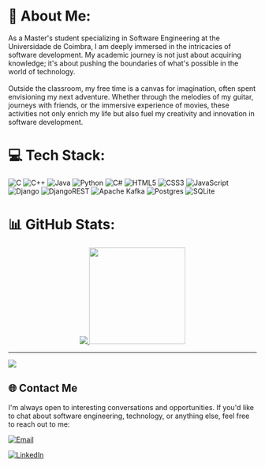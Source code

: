 # 💫 About Me:
As a Master's student specializing in Software Engineering at the Universidade de Coimbra, I am deeply immersed in the intricacies of software development. My academic journey is not just about acquiring knowledge; it's about pushing the boundaries of what's possible in the world of technology.<br><br>Outside the classroom, my free time is a canvas for imagination, often spent envisioning my next adventure. Whether through the melodies of my guitar, journeys with friends, or the immersive experience of movies, these activities not only enrich my life but also fuel my creativity and innovation in software development.


# 💻 Tech Stack:
![C](https://img.shields.io/badge/c-%2300599C.svg?style=for-the-badge&logo=c&logoColor=white) ![C++](https://img.shields.io/badge/c++-%2300599C.svg?style=for-the-badge&logo=c%2B%2B&logoColor=white) ![Java](https://img.shields.io/badge/java-%23ED8B00.svg?style=for-the-badge&logo=openjdk&logoColor=white) ![Python](https://img.shields.io/badge/python-3670A0?style=for-the-badge&logo=python&logoColor=ffdd54) ![C#](https://img.shields.io/badge/c%23-%23239120.svg?style=for-the-badge&logo=csharp&logoColor=white) ![HTML5](https://img.shields.io/badge/html5-%23E34F26.svg?style=for-the-badge&logo=html5&logoColor=white) ![CSS3](https://img.shields.io/badge/css3-%231572B6.svg?style=for-the-badge&logo=css3&logoColor=white) ![JavaScript](https://img.shields.io/badge/javascript-%23EDD718.svg?style=for-the-badge&logo=javascript&logoColor=black) ![Django](https://img.shields.io/badge/django-%23092E20.svg?style=for-the-badge&logo=django&logoColor=white) ![DjangoREST](https://img.shields.io/badge/DJANGO-REST-ff1709?style=for-the-badge&logo=django&logoColor=white&color=ff1709&labelColor=gray) ![Apache Kafka](https://img.shields.io/badge/Apache%20Kafka-000?style=for-the-badge&logo=apachekafka) ![Postgres](https://img.shields.io/badge/postgres-%23316192.svg?style=for-the-badge&logo=postgresql&logoColor=white) ![SQLite](https://img.shields.io/badge/sqlite-%2307405e.svg?style=for-the-badge&logo=sqlite&logoColor=white)

# 📊 GitHub Stats:
<p align="center">
  <a href="https://git.io/streak-stats">
    <img src="https://github-readme-streak-stats.herokuapp.com?user=Gameiro02&theme=dark&mode=weekly&card_width=300&hide_current_streak=true&hide_longest_streak=true" />
  </a>
  <a href="https://github.com/Gameiro02">
    <img src="https://github-readme-stats.vercel.app/api/top-langs/?username=Gameiro02&theme=dark&hide_border=false&include_all_commits=true&count_private=true&layout=compact" height="195"/> 
  </a>
</p>


---
[![](https://visitcount.itsvg.in/api?id=Gameiro02&icon=0&color=0)](https://visitcount.itsvg.in)

## 🌐 Contact Me

I'm always open to interesting conversations and opportunities. If you'd like to chat about software engineering, technology, or anything else, feel free to reach out to me:

[![Email](https://img.shields.io/badge/Gmail-D14836?style=for-the-badge&logo=gmail&logoColor=white)](mailto:gmeiro2002@gmail.com)

[![LinkedIn](https://img.shields.io/badge/LinkedIn-%230077B5.svg?style=for-the-badge&logo=linkedin&logoColor=white)](https://www.linkedin.com/in/gonçalo-neves-50828b291)

